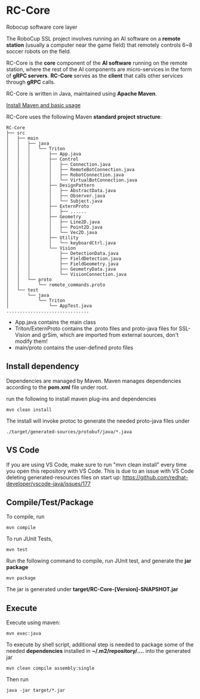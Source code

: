 # RC-Core

Robocup software core layer

The RoboCup SSL project involves running an AI software on a **remote station** (usually a computer near the game field) that remotely controls 6~8 soccer robots on the field. 

RC-Core is the **core** component of the **AI software** running on the remote station, where the rest of the AI components are micro-services in the form of **gRPC servers**. **RC-Core** serves as the **client** that calls other services through **gRPC** calls.

RC-Core is written in Java, maintained using **Apache Maven**.

[Install Maven and basic usage](https://github.com/IEEE-UCSD-RoboCup-2020/SoftExamples-Repo/blob/master/Docs/maven.md)

RC-Core uses the following Maven **standard project structure**:

```shell
RC-Core
├── src
│   ├── main
│   │   ├── java
│   │   │   └── Triton
│   │   │       ├── App.java
│   │   │       ├── Control
│   │   │       │   ├── Connection.java
│   │   │       │   ├── RemoteBotConnection.java
│   │   │       │   ├── RobotConnection.java
│   │   │       │   └── VirtualBotConnection.java
│   │   │       ├── DesignPattern
│   │   │       │   ├── AbstractData.java
│   │   │       │   ├── Observer.java
│   │   │       │   └── Subject.java
│   │   │       ├── ExternProto
│   │   │       │   ├── ......
│   │   │       ├── Geometry
│   │   │       │   ├── Line2D.java
│   │   │       │   ├── Point2D.java
│   │   │       │   └── Vec2D.java
│   │   │       ├── Utility
│   │   │       │   └── keyboardCtrl.java
│   │   │       └── Vision
│   │   │           ├── DetectionData.java
│   │   │           ├── FieldDetection.java
│   │   │           ├── FieldGeometry.java
│   │   │           ├── GeometryData.java
│   │   │           └── VisionConnection.java
│   │   └── proto
│   │       └── remote_commands.proto
│   └── test
│       └── java
│           └── Triton
│               └── AppTest.java
...............................
```

* App.java contains the main class
* Triton/ExternProto contains the .proto files and proto-java files for SSL-Vision and grSim, which are imported from external sources, don't modify them!
* main/proto contains the user-defined proto files



## Install dependency

Dependencies are managed by Maven. Maven manages dependencies according to the **pom.xml** file under root.

run the following to install maven plug-ins and dependencies

```shell
mvn clean install
```

The install will invoke protoc to generate the needed proto-java files under

```shell
./target/generated-sources/protobuf/java/*.java
```



## VS Code

If you are using VS Code, make sure to run "mvn clean install" every time you open this repository with VS Code. This is due to an issue with VS Code deleting generated-resources files on start up: https://github.com/redhat-developer/vscode-java/issues/177



## Compile/Test/Package

To compile, run

```shell
mvn compile
```



To run JUnit Tests, 

```shell
mvn test
```



Run the following command to compile, run JUnit test, and generate the **jar package**

```shell
mvn package
```

The jar is generated under **target/RC-Core-[Version]-SNAPSHOT.jar**



## Execute

Execute using maven:

```
mvn exec:java
```




To execute by shell script, additional step is needed to package some of the needed **dependencies** installed in   **~/.m2/repository/....**  into the generated jar

```shell
mvn clean compile assembly:single
```

Then run

```shell
java -jar target/*.jar
```



